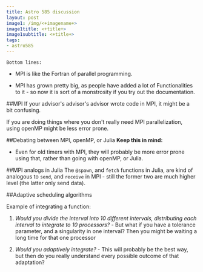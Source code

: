 ```yaml
---
title: Astro 585 discussion
layout: post
image1: /img/<+imagename+>
image1title: <+title+>
image1subtitle: <+title+>
tags:
- astro585 
---
```


<code>Bottom lines:</code>

- MPI is like the Fortran of parallel programming.

- MPI has grown pretty big, as people have added a lot of Functionalities to it - so now it is sort of a monstrosity if you try out the documentation.

##MPI
If your advisor's advisor's advisor wrote code in MPI, it might be a bit confusing.

If you are doing things where you don't really need MPI parallelization, using openMP might be less error prone.

##Debating between MPI, openMP, or Julia
<b>Keep this in mind:</b>

- Even for old timers with MPI, they will probably be more error prone using that, rather than going with openMP, or Julia.

##MPI analogs in Julia
The <code>@spawn</code>, and <code>fetch</code> functions in Julia, are kind of analogous to <code>send</code>, and <code>receive</code> in MPI - still the former two are much higher level (the latter only send data).


##Adaptive scheduling algorithms

Example of integrating a function:

1. _Would you divide the interval into 10 different intervals, distributing each interval to integrate to 10 processors?_ - But what if you have a tolerance parameter, and a singularity in one interval? Then you might be waiting a long time for that one processor

2. _Would you adaptively integrate?_ - This will probably be the best way, but then do you really understand every possible outcome of that adaptation?
